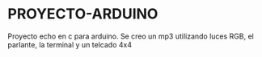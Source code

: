 # PROYECTO-ARDUINO
Proyecto echo en c para arduino. 
Se creo un mp3 utilizando luces RGB, el parlante, la terminal y un telcado 4x4
